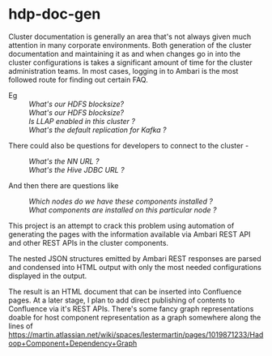 # hdp-doc-gen

Cluster documentation is generally an area that's not always given much attention in many corporate environments. Both generation of the cluster documentation and maintaining it as and when changes go in into the cluster configurations is takes a significant amount of time for the cluster administration teams. In most cases, logging in to Ambari is the most followed route for finding out certain FAQ.
<dl>
  <dt>Eg</dt>
  <dd><i>What's our HDFS blocksize?</i></dd>
<dd><i>What's our HDFS blocksize?</i></dd>
<dd><i>Is LLAP enabled in this cluster ?</i></dd>
<dd><i>What's the default replication for Kafka ?</i></dd>
</dl>
There could also be questions for developers to connect to the cluster -
<dl>
  <dt> </dt>
<dd><i>What's the NN URL ?</i></dd>
  <dd><i>What's the Hive JDBC URL ?</i></dd>
    </dl>
 And then there are questions like    
<dl>
  <dt> </dt>
<dd><i>Which nodes do we have these components installed ?</i></dd>
  <dd><i>What components are installed on this particular node ?</i></dd>
    </dl>
    
This project is an attempt to crack this problem using automation of generating the pages with the information available via Ambari REST API and other REST APIs in the cluster components. 

The nested JSON structures emitted by Ambari REST responses are parsed and condensed into HTML output with only the most needed configurations displayed in the output.

The result is an HTML document that can be inserted into Confluence pages. At a later stage, I plan to add direct publishing of contents to Confluence via it's REST APIs. There's some fancy graph representations doable for host component representation as a graph somewhere along the lines of https://martin.atlassian.net/wiki/spaces/lestermartin/pages/1019871233/Hadoop+Component+Dependency+Graph
